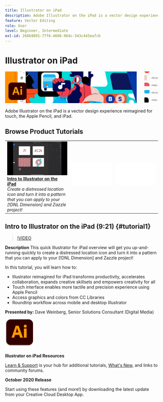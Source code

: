 ```yaml
---
title: Illustrator on iPad
description: Adobe Illustrator on the iPad is a vector design experience reimagined for touch, the Apple Pencil, and iPad
feature: Vector Editing
role: User
level: Beginner, Intermediate
exl-id: 268b9891-77f6-4606-964c-343c443eafcb
---
```

# Illustrator on iPad

![Tutorial Hero Image](../assets/AIoniPad.jpg)

Adobe Illustrator on the iPad is a vector design experience reimagined for touch, the Apple Pencil, and iPad.

## Browse Product Tutorials

<table style="table-layout:fixed">
<tr>
 <td>
   <a href="illustratoripad.md#tutorial1">
      <img alt="Intro to Illustrator on the iPad" src="../assets/illustrator-iPad_repeat_weinberg_thumbnail.jpg" />
   </a>
    <div>
   <a href="illustratoripad.md#tutorial1"><strong>Intro to Illustrator on the iPad</strong></a>
    </div>
    <em>Create a distressed location icon and turn it into a pattern that you can apply to your [!DNL Dimension] and Zazzle project!</em>
    <br>
  </td>
  <td>
    <img alt="Spacer" src="../assets/Whitespacer.png" />
    <div>
    <br>
  </td>
  <td>
    <img alt="Spacer" src="../assets/Whitespacer.png" />
    <div>
    <br>
  </td>
</tr>
</table>

## Intro to Illustrator on the iPad (9:21) {#tutorial1}

>[!VIDEO](https://video.tv.adobe.com/v/326823?hidetitle=true)

**Description**
This quick Illustrator for iPad overview will get you up-and-running quickly to create a distressed location icon and turn it into a pattern that you can apply to your [!DNL Dimension] and Zazzle project!

In this tutorial, you will learn how to:
* Illustrator reimagined for iPad transforms productivity, accelerates collaboration, expands creative skillsets and empowers creativity for all
* Touch interface enables more tactile and precision experience using Apple Pencil
* Access graphics and colors from CC Libraries
* Roundtrip workflow across mobile and desktop Illustrator

**Presented by:**
Dave Weinberg, Senior Solutions Consultant (Digital Media)

![Illustrator on iPad Logo](../assets/ai_appicon_96.png)

**Illustrator on iPad Resources**

[Learn & Support](https://helpx.adobe.com/support/illustrator.html) is your hub for additional tutorials, [What's New](https://helpx.adobe.com/illustrator/using/whats-new/mobile-2021.html), and links to community forums.

**October 2020 Release**

Start using these features (and more!) by downloading the latest update from your Creative Cloud Desktop App.
